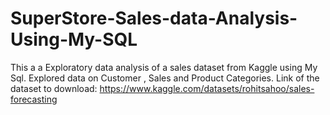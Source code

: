 # SuperStore-Sales-data-Analysis-Using-My-SQL
This a a Exploratory data analysis of a sales dataset from Kaggle using My Sql. Explored data on Customer , Sales and Product Categories.
Link of the dataset to download: https://www.kaggle.com/datasets/rohitsahoo/sales-forecasting
